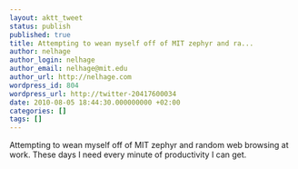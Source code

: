 ```yaml
---
layout: aktt_tweet
status: publish
published: true
title: Attempting to wean myself off of MIT zephyr and ra...
author: nelhage
author_login: nelhage
author_email: nelhage@mit.edu
author_url: http://nelhage.com
wordpress_id: 804
wordpress_url: http://twitter-20417600034
date: 2010-08-05 18:44:30.000000000 +02:00
categories: []
tags: []
---
```

Attempting to wean myself off of MIT zephyr and random web browsing at work. These days I need every minute of productivity I can get.
